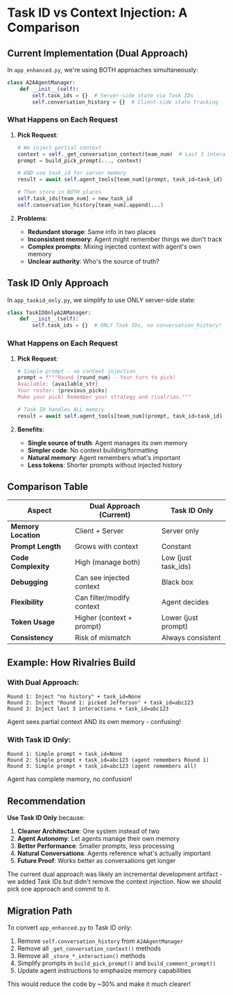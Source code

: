 # Task ID vs Context Injection: A Comparison

## Current Implementation (Dual Approach)

In `app_enhanced.py`, we're using BOTH approaches simultaneously:

```python
class A2AAgentManager:
    def __init__(self):
        self.task_ids = {}  # Server-side state via Task IDs
        self.conversation_history = {}  # Client-side state tracking
```

### What Happens on Each Request

1. **Pick Request**:
   ```python
   # We inject partial context
   context = self._get_conversation_context(team_num)  # Last 3 interactions
   prompt = build_pick_prompt(..., context)
   
   # AND use task_id for server memory
   result = await self.agent_tools[team_num](prompt, task_id=task_id)
   
   # Then store in BOTH places
   self.task_ids[team_num] = new_task_id
   self.conversation_history[team_num].append(...)
   ```

2. **Problems**:
   - **Redundant storage**: Same info in two places
   - **Inconsistent memory**: Agent might remember things we don't track
   - **Complex prompts**: Mixing injected context with agent's own memory
   - **Unclear authority**: Who's the source of truth?

## Task ID Only Approach

In `app_taskid_only.py`, we simplify to use ONLY server-side state:

```python
class TaskIDOnlyA2AManager:
    def __init__(self):
        self.task_ids = {}  # ONLY Task IDs, no conversation_history!
```

### What Happens on Each Request

1. **Pick Request**:
   ```python
   # Simple prompt - no context injection
   prompt = f"""Round {round_num} - Your turn to pick!
   Available: {available_str}
   Your roster: {previous_picks}
   Make your pick! Remember your strategy and rivalries."""
   
   # Task ID handles ALL memory
   result = await self.agent_tools[team_num](prompt, task_id=task_id)
   ```

2. **Benefits**:
   - **Single source of truth**: Agent manages its own memory
   - **Simpler code**: No context building/formatting
   - **Natural memory**: Agent remembers what's important
   - **Less tokens**: Shorter prompts without injected history

## Comparison Table

| Aspect | Dual Approach (Current) | Task ID Only |
|--------|------------------------|--------------|
| **Memory Location** | Client + Server | Server only |
| **Prompt Length** | Grows with context | Constant |
| **Code Complexity** | High (manage both) | Low (just task_ids) |
| **Debugging** | Can see injected context | Black box |
| **Flexibility** | Can filter/modify context | Agent decides |
| **Token Usage** | Higher (context + prompt) | Lower (just prompt) |
| **Consistency** | Risk of mismatch | Always consistent |

## Example: How Rivalries Build

### With Dual Approach:
```
Round 1: Inject "no history" + task_id=None
Round 2: Inject "Round 1: picked Jefferson" + task_id=abc123
Round 3: Inject last 3 interactions + task_id=abc123
```
Agent sees partial context AND its own memory - confusing!

### With Task ID Only:
```
Round 1: Simple prompt + task_id=None
Round 2: Simple prompt + task_id=abc123 (agent remembers Round 1)
Round 3: Simple prompt + task_id=abc123 (agent remembers all)
```
Agent has complete memory, no confusion!

## Recommendation

**Use Task ID Only** because:

1. **Cleaner Architecture**: One system instead of two
2. **Agent Autonomy**: Let agents manage their own memory
3. **Better Performance**: Smaller prompts, less processing
4. **Natural Conversations**: Agents reference what's actually important
5. **Future Proof**: Works better as conversations get longer

The current dual approach was likely an incremental development artifact - we added Task IDs but didn't remove the context injection. Now we should pick one approach and commit to it.

## Migration Path

To convert `app_enhanced.py` to Task ID only:

1. Remove `self.conversation_history` from `A2AAgentManager`
2. Remove all `_get_conversation_context()` methods
3. Remove all `_store_*_interaction()` methods
4. Simplify prompts in `build_pick_prompt()` and `build_comment_prompt()`
5. Update agent instructions to emphasize memory capabilities

This would reduce the code by ~30% and make it much clearer! 